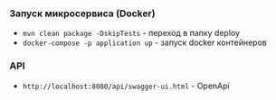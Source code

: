 ### Запуск микросервиса (Docker)

- `mvn clean package -DskipTests` - переход в папку deploy
- `docker-compose -p application up` - запуск docker контейнеров

### API
- `http://localhost:8080/api/swagger-ui.html` - OpenApi